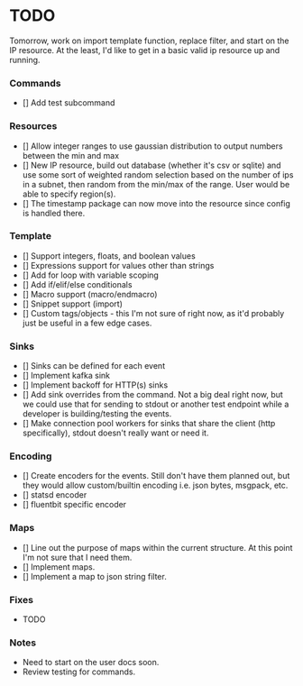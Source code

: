 # TODO

Tomorrow, work on import template function, replace filter, and start on the IP resource.  At the least, I'd like to get in a basic valid ip resource up and running.

### Commands
* [] Add test subcommand

### Resources
* [] Allow integer ranges to use gaussian distribution to output numbers between the min and max
* [] New IP resource, build out database (whether it's csv or sqlite) and use some sort of weighted random selection based on the number of ips in a subnet, then random from the min/max of the range.  User would be able to specify region(s).
* [] The timestamp package can now move into the resource since config is handled there.

### Template
* [] Support integers, floats, and boolean values
* [] Expressions support for values other than strings
* [] Add for loop with variable scoping
* [] Add if/elif/else conditionals
* [] Macro support (macro/endmacro)
* [] Snippet support (import)
* [] Custom tags/objects - this I'm not sure of right now, as it'd probably just be useful in a few edge cases.

### Sinks
* [] Sinks can be defined for each event
* [] Implement kafka sink
* [] Implement backoff for HTTP(s) sinks
* [] Add sink overrides from the command.  Not a big deal right now, but we could use that for sending to stdout or another test endpoint while a developer is building/testing the events.
* [] Make connection pool workers for sinks that share the client (http specifically), stdout doesn't really want or need it.

### Encoding
* [] Create encoders for the events.  Still don't have them planned out, but they would allow custom/builtin encoding i.e. json bytes, msgpack, etc.
* [] statsd encoder
* [] fluentbit specific encoder

### Maps
* [] Line out the purpose of maps within the current structure.  At this point I'm not sure that I need them.
* [] Implement maps.
* [] Implement a map to json string filter.

### Fixes
* TODO

### Notes
* Need to start on the user docs soon.
* Review testing for commands.
